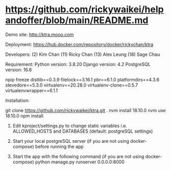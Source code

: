 # https://github.com/rickywaikei/helpandoffer/blob/main/README.md

Demo site: http://ktra.mooo.com

Deployment: https://hub.docker.com/repository/docker/rickychan/ktra

Developers: (2) Kim Chan (11) Ricky Chan (13) Alex Leung (18) Sage Chau

Requirement: Python version: 3.8.20 Django version: 4.2 PostgreSQL version: 16.6  

npip freeze
distlib==0.3.9
filelock==3.16.1
pbr==6.1.0
platformdirs==4.3.6
stevedore==5.3.0
virtualenv==20.28.0
virtualenv-clone==0.5.7
virtualenvwrapper==6.1.1

Installation:

git clone https://github.com/rickywaikei/ktra.git . nvm install 18.10.0 nvm use 18.10.0 npm install

1. Edit kproject/settings.py to change static variables i.e. ALLOWED_HOSTS and DATABASES (default: postgreSQL settings) 

2. Start your local postgreSQL server (if you are not using docker-compose) before running the app

3. Start the app with the following command (if you are not using docker-compose)
    python manage.py runserver 0.0.0.0:8000

